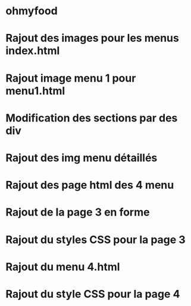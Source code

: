 # ohmyfood

# Rajout des images pour les menus index.html

# Rajout image menu 1 pour menu1.html

# Modification des sections par des div

# Rajout des img menu détaillés

# Rajout des page html des 4 menu

# Rajout de la page 3 en forme

# Rajout du styles CSS pour la page 3

# Rajout du menu 4.html

# Rajout du style CSS pour la page 4
